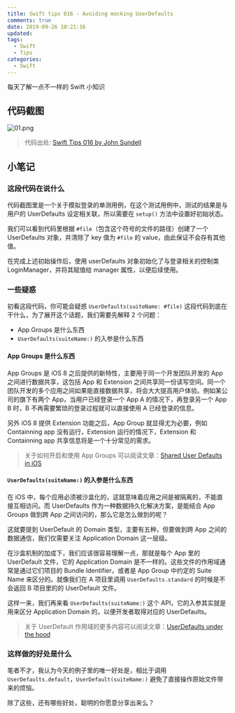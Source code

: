 ```yaml
---
title: Swift tips 016 - Avoiding mocking UserDefaults
comments: true
date: 2019-09-26 10:21:16
updated:
tags:
  - Swift
  - Tips
categories:
  - Swift
---
```


每天了解一点不一样的 Swift 小知识

<!-- more -->

## 代码截图

![01.png](01.png)

> 代码出处: [Swift Tips 016 by John Sundell](https://github.com/JohnSundell/SwiftTips#16-avoiding-mocking-userdefaults)

## 小笔记

### 这段代码在说什么

代码截图里是一个关于模拟登录的单测用例，在这个测试用例中，测试的结果是与用户的 UserDefaults 设定相关联，所以需要在 `setup()` 方法中设置好初始状态。

我们可以看到代码里根据 `#file`（包含这个符号的文件的路径）创建了一个 UserDefaults 对象，并清除了 key 值为  `#file` 的 value，由此保证不会存有其他值。

在完成上述初始操作后，使用 userDefaults 对象初始化了与登录相关的控制类 LoginManager，并将其赋值给 manager 属性，以便后续使用。

### 一些疑惑

初看这段代码，你可能会疑惑 `UserDefaults(suiteName: #file)` 这段代码到底在干什么，为了展开这个话题，我们需要先解释 2 个问题：

* App Groups 是什么东西
* `UserDefaults(suiteName:)` 的入参是什么东西

#### App Groups 是什么东西

App Groups 是 iOS 8 之后提供的新特性，主要用于同一个开发团队开发的 App 之间进行数据共享，这包括 App 和 Extension 之间共享同一份读写空间。同一个团队开发的多个应用之间如果能直接数据共享，将会大大提高用户体验。例如某公司的旗下有两个 App，当用户已经登录一个 App A 的情况下，再登录另一个 App B 时，B 不再需要繁琐的登录过程就可以直接使用 A 已经登录的信息。

另外 iOS 8 提供 Extension 功能之后，App Group 就显得尤为必要，例如 Containning app 没有运行，Extension 运行的情况下，Extension 和 Containning app 共享信息将是一个十分常见的需求。

> 关于如何开启和使用 App Groups 可以阅读文章：[Shared User Defaults in iOS](https://medium.com/ios-os-x-development/shared-user-defaults-in-ios-3f15cd2c9409)

#### `UserDefaults(suiteName:)` 的入参是什么东西

在 iOS 中，每个应用必须被沙盒化的，这就意味着应用之间是被隔离的，不能直接互相访问。而 UserDefaults 作为一种数据持久化解决方案，是能结合 App Groups 做到跨 App 之间访问的，那么它是怎么做到的呢？

这就要提到 UserDefault 的 Domain 类型，主要有五种，但要做到跨 App 之间的数据通信，我们仅需要关注 Application Domain 这一层级。

在沙盒机制的加成下，我们应该很容易理解一点，那就是每个 App 里的 UserDefault 文件，它的 Application Domain 是不一样的。这些文件的作用域通常是通过它们项目的 Bundle Identifier，或者是 App Group 中约定的 Suite Name 来区分的。就像我们在 A 项目里调用 `UserDefaults.standard` 的时候是不会返回 B 项目里的的 UserDefault 文件。

这样一来，我们再来看 `UserDefaults(suiteName:)` 这个 API，它的入参其实就是用来区分 Application Domain 的，以便开发者取得对应的 UserDefaults。

> 关于 UserDefault 作用域的更多内容可以阅读文章：[UserDefaults under the hood](https://medium.com/swift-india/userdefaults-under-the-hood-457461c8d262)

### 这样做的好处是什么

笔者不才，我认为今天的例子里的唯一好处是，相比于调用 `UserDefaults.default`，`UserDefault(suiteName:)` 避免了直接操作原始文件带来的烦恼。

除了这些，还有哪些好处，聪明的你愿意分享出来么？
